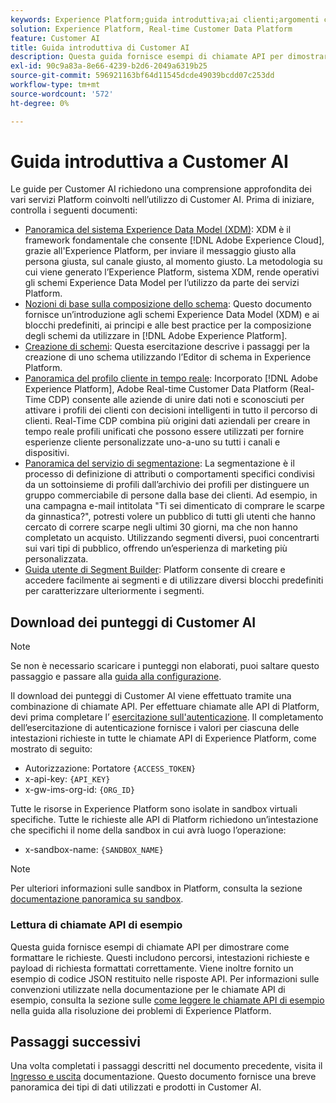 ```yaml
---
keywords: Experience Platform;guida introduttiva;ai clienti;argomenti comuni
solution: Experience Platform, Real-time Customer Data Platform
feature: Customer AI
title: Guida introduttiva di Customer AI
description: Questa guida fornisce esempi di chiamate API per dimostrare come formattare le richieste. Questi includono percorsi, intestazioni richieste e payload di richiesta formattati correttamente.
exl-id: 90c9a83a-8e66-4239-b2d6-2049a6319b25
source-git-commit: 596921163bf64d11545dcde49039bcdd07c253dd
workflow-type: tm+mt
source-wordcount: '572'
ht-degree: 0%

---
```


# Guida introduttiva a Customer AI

Le guide per Customer AI richiedono una comprensione approfondita dei vari servizi Platform coinvolti nell’utilizzo di Customer AI. Prima di iniziare, controlla i seguenti documenti:

- [Panoramica del sistema Experience Data Model (XDM)](../../xdm/home.md): XDM è il framework fondamentale che consente [!DNL Adobe Experience Cloud], grazie all&#39;Experience Platform, per inviare il messaggio giusto alla persona giusta, sul canale giusto, al momento giusto. La metodologia su cui viene generato l’Experience Platform, sistema XDM, rende operativi gli schemi Experience Data Model per l’utilizzo da parte dei servizi Platform.
- [Nozioni di base sulla composizione dello schema](../../xdm/schema/composition.md): Questo documento fornisce un’introduzione agli schemi Experience Data Model (XDM) e ai blocchi predefiniti, ai principi e alle best practice per la composizione degli schemi da utilizzare in [!DNL Adobe Experience Platform].
- [Creazione di schemi](../../xdm/tutorials/create-schema-ui.md): Questa esercitazione descrive i passaggi per la creazione di uno schema utilizzando l’Editor di schema in Experience Platform.
- [Panoramica del profilo cliente in tempo reale](../../rtcdp/overview.md): Incorporato [!DNL Adobe Experience Platform], Adobe Real-time Customer Data Platform (Real-Time CDP) consente alle aziende di unire dati noti e sconosciuti per attivare i profili dei clienti con decisioni intelligenti in tutto il percorso di clienti. Real-Time CDP combina più origini dati aziendali per creare in tempo reale profili unificati che possono essere utilizzati per fornire esperienze cliente personalizzate uno-a-uno su tutti i canali e dispositivi.
- [Panoramica del servizio di segmentazione](../../segmentation/home.md): La segmentazione è il processo di definizione di attributi o comportamenti specifici condivisi da un sottoinsieme di profili dall’archivio dei profili per distinguere un gruppo commerciabile di persone dalla base dei clienti. Ad esempio, in una campagna e-mail intitolata &quot;Ti sei dimenticato di comprare le scarpe da ginnastica?&quot;, potresti volere un pubblico di tutti gli utenti che hanno cercato di correre scarpe negli ultimi 30 giorni, ma che non hanno completato un acquisto. Utilizzando segmenti diversi, puoi concentrarti sui vari tipi di pubblico, offrendo un’esperienza di marketing più personalizzata.
- [Guida utente di Segment Builder](../../segmentation/tutorials/create-a-segment.md): Platform consente di creare e accedere facilmente ai segmenti e di utilizzare diversi blocchi predefiniti per caratterizzare ulteriormente i segmenti.

## Download dei punteggi di Customer AI

>[!NOTE]
>
>Se non è necessario scaricare i punteggi non elaborati, puoi saltare questo passaggio e passare alla [guida alla configurazione](./user-guide/configure.md).

Il download dei punteggi di Customer AI viene effettuato tramite una combinazione di chiamate API. Per effettuare chiamate alle API di Platform, devi prima completare l’ [esercitazione sull&#39;autenticazione](https://www.adobe.com/go/platform-api-authentication-en). Il completamento dell’esercitazione di autenticazione fornisce i valori per ciascuna delle intestazioni richieste in tutte le chiamate API di Experience Platform, come mostrato di seguito:

- Autorizzazione: Portatore `{ACCESS_TOKEN}`
- x-api-key: `{API_KEY}`
- x-gw-ims-org-id: `{ORG_ID}`

Tutte le risorse in Experience Platform sono isolate in sandbox virtuali specifiche. Tutte le richieste alle API di Platform richiedono un’intestazione che specifichi il nome della sandbox in cui avrà luogo l’operazione:

- x-sandbox-name: `{SANDBOX_NAME}`

>[!NOTE]
>
>Per ulteriori informazioni sulle sandbox in Platform, consulta la sezione [documentazione panoramica su sandbox](../../sandboxes/home.md).

### Lettura di chiamate API di esempio

Questa guida fornisce esempi di chiamate API per dimostrare come formattare le richieste. Questi includono percorsi, intestazioni richieste e payload di richiesta formattati correttamente. Viene inoltre fornito un esempio di codice JSON restituito nelle risposte API. Per informazioni sulle convenzioni utilizzate nella documentazione per le chiamate API di esempio, consulta la sezione sulle [come leggere le chiamate API di esempio](../../landing/troubleshooting.md) nella guida alla risoluzione dei problemi di Experience Platform.

## Passaggi successivi

Una volta completati i passaggi descritti nel documento precedente, visita il [Ingresso e uscita](./input-output.md) documentazione. Questo documento fornisce una breve panoramica dei tipi di dati utilizzati e prodotti in Customer AI.
